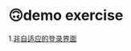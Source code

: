# 🙃demo exercise


1.[非自适应的登录界面](https://github.com/booblulu/demo/tree/master/%E4%B8%8D%E6%88%90%E7%86%9F%E7%9A%84%E7%99%BB%E5%BD%95%E7%95%8C%E9%9D%A2)  
